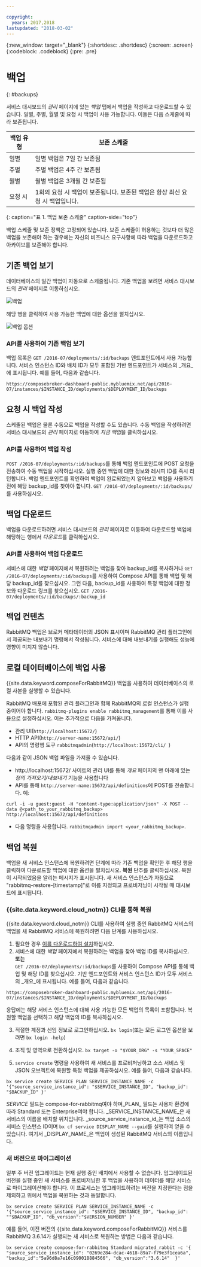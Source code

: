 ```yaml
---

copyright:
  years: 2017,2018
lastupdated: "2018-03-02"
---
```


{:new_window: target="_blank"}
{:shortdesc: .shortdesc}
{:screen: .screen}
{:codeblock: .codeblock}
{:pre: .pre}

# 백업
{: #backups}

서비스 대시보드의 _관리_ 페이지에 있는 _백업_ 탭에서 백업을 작성하고 다운로드할 수 있습니다. 일별, 주별, 월별 및 요청 시 백업이 사용 가능합니다. 이들은 다음 스케줄에 따라 보존됩니다.

백업 유형|보존 스케줄
----------|-----------
일별|일별 백업은 7일 간 보존됨
주별|주별 백업은 4주 간 보존됨
월별|월별 백업은 3개월 간 보존됨
요청 시|1회의 요청 시 백업이 보존됩니다. 보존된 백업은 항상 최신 요청 시 백업입니다.
{: caption="표 1. 백업 보존 스케줄" caption-side="top"}

백업 스케줄 및 보존 정책은 고정되어 있습니다. 보존 스케줄이 허용하는 것보다 더 많은 백업을 보존해야 하는 경우에는 자신의 비즈니스 요구사항에 따라 백업을 다운로드하고 아카이브를 보존해야 합니다.

## 기존 백업 보기

데이터베이스의 일간 백업이 자동으로 스케줄됩니다. 기존 백업을 보려면 서비스 대시보드의 *관리* 페이지로 이동하십시오. 

  ![백업](./images/rabbitmq-backups-show.png "서비스 대시보드의 백업 목록")

해당 행을 클릭하여 사용 가능한 백업에 대한 옵션을 펼치십시오.

  ![백업 옵션](./images/rabbitmq-backups-options.png "백업에 대한 옵션") 

### API를 사용하여 기존 백업 보기

백업 목록은 `GET /2016-07/deployments/:id/backups` 엔드포인트에서 사용 가능합니다. 서비스 인스턴스 ID와 배치 ID가 모두 포함된 기반 엔드포인트가 서비스의 _개요_에 표시됩니다. 예를 들어, 다음과 같습니다. 
``` 
https://composebroker-dashboard-public.mybluemix.net/api/2016-07/instances/$INSTANCE_ID/deployments/$DEPLOYMENT_ID/backups
```  

## 요청 시 백업 작성

스케줄된 백업은 물론 수동으로 백업을 작성할 수도 있습니다. 수동 백업을 작성하려면 서비스 대시보드의 *관리* 페이지로 이동하여 *지금 백업*을 클릭하십시오.

### API를 사용하여 백업 작성

`POST /2016-07/deployments/:id/backups`를 통해 백업 엔드포인트에 POST 요청을 전송하여 수동 백업을 시작하십시오. 실행 중인 백업에 대한 정보와 레시피 ID를 즉시 리턴합니다. 백업 엔드포인트를 확인하여 백업이 완료되었는지 알아보고 백업을 사용하기 전에 해당 backup_id를 찾아야 합니다. `GET /2016-07/deployments/:id/backups/`를 사용하십시오.

## 백업 다운로드

백업을 다운로드하려면 서비스 대시보드의 *관리* 페이지로 이동하여 다운로드할 백업에 해당하는 행에서 *다운로드*를 클릭하십시오.

### API를 사용하여 백업 다운로드

서비스에 대한 _백업_ 페이지에서 복원하려는 백업을 찾아 backup_id를 복사하거나 `GET /2016-07/deployments/:id/backups`를 사용하여 Compose API를 통해 백업 및 해당 backup_id를 찾으십시오. 그런 다음, backup_id를 사용하여 특정 백업에 대한 정보와 다운로드 링크를 찾으십시오. `GET /2016-07/deployments/:id/backups/:backup_id`

## 백업 컨텐츠

RabbitMQ 백업은 브로커 메타데이터의 JSON 표시이며 RabbitMQ 관리 플러그인에서 제공되는 내보내기 명령에서 작성됩니다. 서비스에 대해 내보내기를 실행해도 성능에 영향이 미치지 않습니다.

## 로컬 데이터베이스에 백업 사용

{{site.data.keyword.composeForRabbitMQ}} 백업을 사용하여 데이터베이스의 로컬 사본을 실행할 수 있습니다.

RabbitMQ 배포에 포함된 관리 플러그인과 함께 RabbitMQ의 로컬 인스턴스가 실행 중이어야 합니다. `rabbitmq-plugins enable rabbitmq_management`를 통해 이를 사용으로 설정하십시오. 이는 추가적으로 다음을 가져옵니다.

* 관리 UI(`http://localhost:15672/`)
* HTTP API(`http://server-name:15672/api/`)
* API의 명령행 도구 `rabbitmqadmin`(`http://localhost:15672/cli/ `)

다음과 같이 JSON 백업 파일을 가져올 수 있습니다.

* http://localhost:15672/ 사이트의 관리 UI를 통해 _개요_ 페이지의 맨 아래에 있는 _정의 가져오기/내보내기_ 기능을 사용합니다
* API를 통해 `http://server-name:15672/api/definitions`에 POST를 전송합니다. 예:
```http
curl -i -u guest:guest -H "content-type:application/json" -X POST --data @<path_to_your_rabbitmq_backup> http://localhost:15672/api/definitions
```
* 다음 명령을 사용합니다. `rabbitmqadmin import <your_rabbitmq_backup>`.

## 백업 복원

백업을 새 서비스 인스턴스에 복원하려면 단계에 따라 기존 백업을 확인한 후 해당 행을 클릭하여 다운로드할 백업에 대한 옵션을 펼치십시오. **복원** 단추를 클릭하십시오. 복원이 시작되었음을 알리는 메시지가 표시됩니다. 새 서비스 인스턴스가 자동으로 "rabbitmq-restore-[timestamp]"로 이름 지정되고 프로비저닝이 시작될 때 대시보드에 표시됩니다.

### {{site.data.keyword.cloud_notm}} CLI를 통해 복원

{{site.data.keyword.cloud_notm}} CLI를 사용하여 실행 중인 RabbitMQ 서비스의 백업을 새 RabbitMQ 서비스에 복원하려면 다음 단계를 사용하십시오. 
1. 필요한 경우 [이를 다운로드하여 설치](https://console.bluemix.net/docs/cli/index.html#overview)하십시오. 
2. 서비스에 대한 _백업_ 페이지에서 복원하려는 백업을 찾아 백업 ID를 복사하십시오.  
  **또는**  
  `GET /2016-07/deployments/:id/backups`를 사용하여 Compose API를 통해 백업 및 해당 ID를 찾으십시오. 기반 엔드포인트와 서비스 인스턴스 ID가 모두 서비스의 _개요_에 표시됩니다. 예를 들어, 다음과 같습니다. 
  ``` 
  https://composebroker-dashboard-public.mybluemix.net/api/2016-07/instances/$INSTANCE_ID/deployments/$DEPLOYMENT_ID/backups
  ```  
  응답에는 해당 서비스 인스턴스에 대해 사용 가능한 모든 백업의 목록이 포함됩니다. 복원할 백업을 선택하고 해당 백업의 ID를 복사하십시오.

3. 적절한 계정과 신임 정보로 로그인하십시오. `bx login`(또는 모든 로그인 옵션을 보려면 `bx login -help`)

4. 조직 및 영역으로 전환하십시오. `bx target -o "$YOUR_ORG" -s "YOUR_SPACE"`

5. `service create` 명령을 사용하여 새 서비스를 프로비저닝하고 소스 서비스 및 JSON 오브젝트에 복원할 특정 백업을 제공하십시오. 예를 들어, 다음과 같습니다.
``` 
bx service create SERVICE PLAN SERVICE_INSTANCE_NAME -c '{"source_service_instance_id": "$SERVICE_INSTANCE_ID", "backup_id": "$BACKUP_ID" }'
```
  _SERVICE_ 필드는 compose-for-rabbitmq여야 하며_PLAN_ 필드는 사용자 환경에 따라 Standard 또는 Enterprise여야 합니다. _SERVICE\_INSTANCE\_NAME_은 새 서비스의 이름을 배치할 위치입니다. _source\_service\_instance\_id_는 백업 소스의 서비스 인스턴스 ID이며 `bx cf service DISPLAY_NAME --guid`를 실행하여 얻을 수 있습니다. 여기서 _DISPLAY\_NAME_은 백업이 생성된 RabbitMQ 서비스의 이름입니다. 
  
  
### 새 버전으로 마이그레이션

일부 주 버전 업그레이드는 현재 실행 중인 배치에서 사용할 수 없습니다. 업그레이드된 버전을 실행 중인 새 서비스를 프로비저닝한 후 백업을 사용하여 데이터를 해당 서비스로 마이그레이션해야 합니다. 이 프로세스는 업그레이드하려는 버전을 지정한다는 점을 제외하고 위에서 백업을 복원하는 것과 동일합니다.

``` 
bx service create SERVICE PLAN SERVICE_INSTANCE_NAME -c '{"source_service_instance_id": "$SERVICE_INSTANCE_ID", "backup_id": ""$BACKUP_ID", "db_version":"$VERSION_NUMBER" }'
```

예를 들어, 이전 버전의 {{site.data.keyword.composeForRabbitMQ}} 서비스를 RabbitMQ 3.6.14가 실행되는 새 서비스로 복원하는 방법은 다음과 같습니다.
```
bx service create compose-for-rabbitmq Standard migrated_rabbit -c '{ "source_service_instance_id": "0269e284-dcac-4618-89a7-f79e3f1cea6a", "backup_id":"5a96d8a7e16c090018884566", "db_version":"3.6.14"  }'

